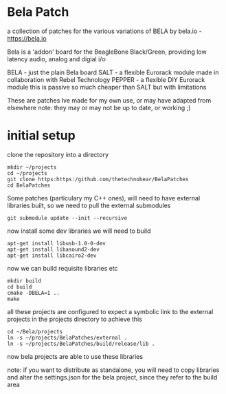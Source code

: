 # Bela Patch 
a collection of patches for the various variations of BELA by bela.io - https://bela.io

Bela is a 'addon' board for the BeagleBone Black/Green,  providing low latency audio, analog and digial i/o

BELA   - just the plain Bela board
SALT   - a flexible Eurorack module made in collaboration with Rebel Technology
PEPPER - a flexible DIY Eurorack module this is passive so much cheaper than SALT but with limitations



These are patches Ive made for my own use, or may have adapted from elsewhere
note: they may or may not be up to date, or working ;) 


# initial setup 
clone the repository into a directory
```
mkdir ~/projects
cd ~/projects
git clone https:https:/github.com/thetechnobear/BelaPatches
cd BelaPatches
```

Some patches (particulary my C++ ones), will need to have external libraries built, so we need to pull the external submodules

```
git submodule update --init --recursive 
```

now install some dev libraries we will need to build
```
apt-get install libusb-1.0-0-dev
apt-get install libasound2-dev
apt-get install libcairo2-dev 
```

now we can build requisite libraries etc

```
mkdir build
cd build
cmake -DBELA=1 ..
make
```

all these projects are configured to expect a symbolic link to the external projects in the projects directory
to achieve this
```
cd ~/Bela/projects
ln -s ~/projects/BelaPatches/external .
ln -s ~/projects/BelaPatches/build/release/lib .
```


now bela projects are able to use these libraries

note: if you want to distribute as standalone, you will need to copy libraries and alter the settings.json for the bela project, since they refer to the build area
